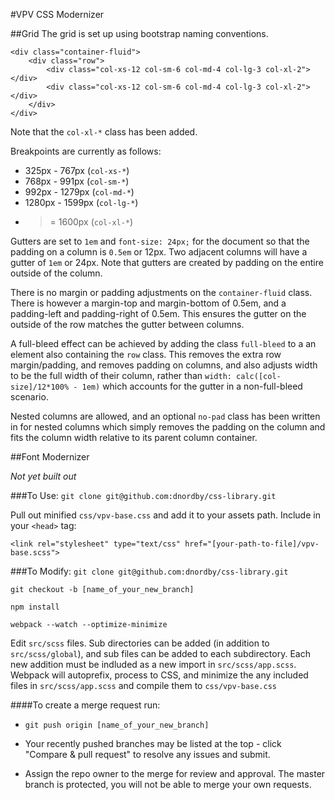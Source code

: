 #VPV CSS Modernizer

##Grid
The grid is set up using bootstrap naming conventions.
```
<div class="container-fluid">
	<div class="row">
		<div class="col-xs-12 col-sm-6 col-md-4 col-lg-3 col-xl-2"></div>
		<div class="col-xs-12 col-sm-6 col-md-4 col-lg-3 col-xl-2"></div>
	</div>
</div>
```

Note that the `col-xl-*` class has been added.

Breakpoints are currently as follows:
* 325px - 767px (`col-xs-*`)
* 768px - 991px (`col-sm-*`)
* 992px - 1279px (`col-md-*`)
* 1280px - 1599px (`col-lg-*`)
* >= 1600px (`col-xl-*`)

Gutters are set to `1em` and `font-size: 24px;` for the document so that the padding on a column is `0.5em` or 12px. Two adjacent columns will have a gutter of `1em` or 24px. Note that gutters are created by padding on the entire outside of the column.

There is no margin or padding adjustments on the `container-fluid` class. There is however a margin-top and margin-bottom of 0.5em, and a padding-left and padding-right of 0.5em. This ensures the gutter on the outside of the row matches the gutter between columns.

A full-bleed effect can be achieved by adding the class `full-bleed` to a an element also containing the `row` class. This removes the extra row margin/padding, and removes padding on columns, and also adjusts width to be the full width of their column, rather than `width: calc([col-size]/12*100% - 1em)` which accounts for the gutter in a non-full-bleed scenario.

Nested columns are allowed, and an optional `no-pad` class has been written in for nested columns which simply removes the padding on the column and fits the column width relative to its parent column container.

##Font Modernizer

*Not yet built out*

###To Use:
`git clone git@github.com:dnordby/css-library.git`

Pull out minified `css/vpv-base.css` and add it to your assets path. Include in your `<head>` tag:

`<link rel="stylesheet" type="text/css" href="[your-path-to-file]/vpv-base.scss">`

###To Modify:
`git clone git@github.com:dnordby/css-library.git`

`git checkout -b [name_of_your_new_branch]`

`npm install`

`webpack --watch --optimize-minimize`

Edit `src/scss` files. Sub directories can be added (in addition to `src/scss/global`), and sub files can be added to each subdirectory. Each new addition must be indluded as a new import in `src/scss/app.scss`. Webpack will autoprefix, process to CSS, and minimize the any included files in `src/scss/app.scss` and compile them to `css/vpv-base.css`

####To create a merge request run:
* `git push origin [name_of_your_new_branch]`

* Your recently pushed branches may be listed at the top - click "Compare & pull request" to resolve any issues and submit.

* Assign the repo owner to the merge for review and approval. The master branch is protected, you will not be able to merge your own requests.
